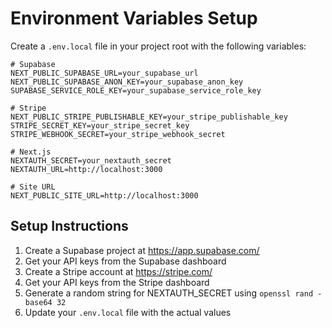 # Environment Variables Setup

Create a `.env.local` file in your project root with the following variables:

```
# Supabase
NEXT_PUBLIC_SUPABASE_URL=your_supabase_url
NEXT_PUBLIC_SUPABASE_ANON_KEY=your_supabase_anon_key
SUPABASE_SERVICE_ROLE_KEY=your_supabase_service_role_key

# Stripe
NEXT_PUBLIC_STRIPE_PUBLISHABLE_KEY=your_stripe_publishable_key
STRIPE_SECRET_KEY=your_stripe_secret_key
STRIPE_WEBHOOK_SECRET=your_stripe_webhook_secret

# Next.js
NEXTAUTH_SECRET=your_nextauth_secret
NEXTAUTH_URL=http://localhost:3000

# Site URL
NEXT_PUBLIC_SITE_URL=http://localhost:3000
```

## Setup Instructions

1. Create a Supabase project at https://app.supabase.com/
2. Get your API keys from the Supabase dashboard
3. Create a Stripe account at https://stripe.com/
4. Get your API keys from the Stripe dashboard
5. Generate a random string for NEXTAUTH_SECRET using `openssl rand -base64 32`
6. Update your `.env.local` file with the actual values
